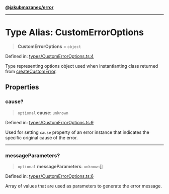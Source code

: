 [**@jakubmazanec/error**](../README.md)

---

# Type Alias: CustomErrorOptions

> **CustomErrorOptions** = `object`

Defined in:
[types/CustomErrorOptions.ts:4](https://github.com/jakubmazanec/tools/blob/dccfe8e5cee218e88ff4db59e4bf460975897c58/packages/error/source/types/CustomErrorOptions.ts#L4)

Type representing options object used when instantianting class returned from
[createCustomError](../functions/createCustomError.md).

## Properties

### cause?

> `optional` **cause**: `unknown`

Defined in:
[types/CustomErrorOptions.ts:9](https://github.com/jakubmazanec/tools/blob/dccfe8e5cee218e88ff4db59e4bf460975897c58/packages/error/source/types/CustomErrorOptions.ts#L9)

Used for setting `cause` property of an error instance that indicates the specific original cause of
the error.

---

### messageParameters?

> `optional` **messageParameters**: `unknown`[]

Defined in:
[types/CustomErrorOptions.ts:6](https://github.com/jakubmazanec/tools/blob/dccfe8e5cee218e88ff4db59e4bf460975897c58/packages/error/source/types/CustomErrorOptions.ts#L6)

Array of values that are used as parameters to generate the error message.
